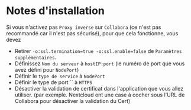 # Notes d'installation

Si vous n'activez pas `Proxy inverse` sur `Collabora` (ce n'est pas recommandé car il n'est pas sécurisé), pour que cela fonctionne, vous devez

* Retirer `-o:ssl.termination=true -o:ssl.enable=false` de `Paramètres supplémentaires`.
* Définissez `Nom du serveur` à `hostIP:port` (le numéro de port que vous avez défini pour `NodePort`)
* Définir le `type de service` à `NodePort`
* Définir le type de port `` à `HTTPS`
* Désactiver la validation de certificat dans l'application que vous allez utiliser. (par exemple. Nextcloud ont une case à cocher sous l'URL de Collabora pour désactiver la validation du Cert)
